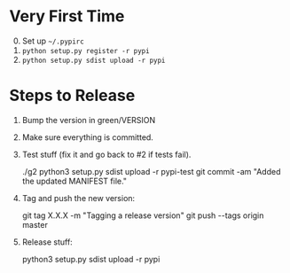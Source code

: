 Very First Time
===============

0. Set up `~/.pypirc`
1. `python setup.py register -r pypi`
2. `python setup.py sdist upload -r pypi`


Steps to Release
================

1. Bump the version in green/VERSION

2. Make sure everything is committed.

3. Test stuff (fix it and go back to #2 if tests fail).

    ./g2
    python3 setup.py sdist upload -r pypi-test
    git commit -am "Added the updated MANIFEST file."

3. Tag and push the new version:

    git tag X.X.X -m "Tagging a release version"
    git push --tags origin master

4. Release stuff:

    python3 setup.py sdist upload -r pypi


